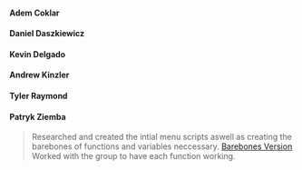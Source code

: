#### Adem Coklar
> 

#### Daniel Daszkiewicz
> 

#### Kevin Delgado
> 

#### Andrew Kinzler
> 


#### Tyler Raymond
> 

#### Patryk Ziemba
>Researched and created the intial menu scripts aswell as creating the barebones of functions and variables neccessary. [Barebones Version](https://github.com/dd482IT/IT490/blob/MS2--Deployment/Promotion-SYS/Scripts/menu.sh)  
>Worked with the group to have each function working.
